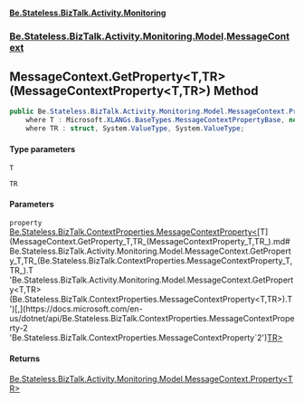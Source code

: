 #### [Be.Stateless.BizTalk.Activity.Monitoring](README.md 'README')
### [Be.Stateless.BizTalk.Activity.Monitoring.Model](Be.Stateless.BizTalk.Activity.Monitoring.Model.md 'Be.Stateless.BizTalk.Activity.Monitoring.Model').[MessageContext](MessageContext.md 'Be.Stateless.BizTalk.Activity.Monitoring.Model.MessageContext')

## MessageContext.GetProperty<T,TR>(MessageContextProperty<T,TR>) Method

```csharp
public Be.Stateless.BizTalk.Activity.Monitoring.Model.MessageContext.Property<TR> GetProperty<T,TR>(Be.Stateless.BizTalk.ContextProperties.MessageContextProperty<T,TR> property)
    where T : Microsoft.XLANGs.BaseTypes.MessageContextPropertyBase, new()
    where TR : struct, System.ValueType, System.ValueType;
```
#### Type parameters

<a name='Be.Stateless.BizTalk.Activity.Monitoring.Model.MessageContext.GetProperty_T,TR_(Be.Stateless.BizTalk.ContextProperties.MessageContextProperty_T,TR_).T'></a>

`T`

<a name='Be.Stateless.BizTalk.Activity.Monitoring.Model.MessageContext.GetProperty_T,TR_(Be.Stateless.BizTalk.ContextProperties.MessageContextProperty_T,TR_).TR'></a>

`TR`
#### Parameters

<a name='Be.Stateless.BizTalk.Activity.Monitoring.Model.MessageContext.GetProperty_T,TR_(Be.Stateless.BizTalk.ContextProperties.MessageContextProperty_T,TR_).property'></a>

`property` [Be.Stateless.BizTalk.ContextProperties.MessageContextProperty&lt;](https://docs.microsoft.com/en-us/dotnet/api/Be.Stateless.BizTalk.ContextProperties.MessageContextProperty-2 'Be.Stateless.BizTalk.ContextProperties.MessageContextProperty`2')[T](MessageContext.GetProperty_T,TR_(MessageContextProperty_T,TR_).md#Be.Stateless.BizTalk.Activity.Monitoring.Model.MessageContext.GetProperty_T,TR_(Be.Stateless.BizTalk.ContextProperties.MessageContextProperty_T,TR_).T 'Be.Stateless.BizTalk.Activity.Monitoring.Model.MessageContext.GetProperty<T,TR>(Be.Stateless.BizTalk.ContextProperties.MessageContextProperty<T,TR>).T')[,](https://docs.microsoft.com/en-us/dotnet/api/Be.Stateless.BizTalk.ContextProperties.MessageContextProperty-2 'Be.Stateless.BizTalk.ContextProperties.MessageContextProperty`2')[TR](MessageContext.GetProperty_T,TR_(MessageContextProperty_T,TR_).md#Be.Stateless.BizTalk.Activity.Monitoring.Model.MessageContext.GetProperty_T,TR_(Be.Stateless.BizTalk.ContextProperties.MessageContextProperty_T,TR_).TR 'Be.Stateless.BizTalk.Activity.Monitoring.Model.MessageContext.GetProperty<T,TR>(Be.Stateless.BizTalk.ContextProperties.MessageContextProperty<T,TR>).TR')[&gt;](https://docs.microsoft.com/en-us/dotnet/api/Be.Stateless.BizTalk.ContextProperties.MessageContextProperty-2 'Be.Stateless.BizTalk.ContextProperties.MessageContextProperty`2')

#### Returns
[Be.Stateless.BizTalk.Activity.Monitoring.Model.MessageContext.Property&lt;](MessageContext.Property_T_.md 'Be.Stateless.BizTalk.Activity.Monitoring.Model.MessageContext.Property<T>')[TR](MessageContext.GetProperty_T,TR_(MessageContextProperty_T,TR_).md#Be.Stateless.BizTalk.Activity.Monitoring.Model.MessageContext.GetProperty_T,TR_(Be.Stateless.BizTalk.ContextProperties.MessageContextProperty_T,TR_).TR 'Be.Stateless.BizTalk.Activity.Monitoring.Model.MessageContext.GetProperty<T,TR>(Be.Stateless.BizTalk.ContextProperties.MessageContextProperty<T,TR>).TR')[&gt;](MessageContext.Property_T_.md 'Be.Stateless.BizTalk.Activity.Monitoring.Model.MessageContext.Property<T>')